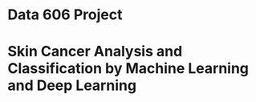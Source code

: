# Data 606 Project
# Skin Cancer Analysis and Classification by Machine Learning and Deep Learning

